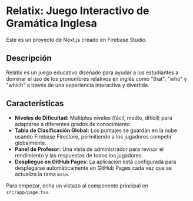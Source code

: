 # Relatix: Juego Interactivo de Gramática Inglesa

Este es un proyecto de Next.js creado en Firebase Studio.

## Descripción

Relatix es un juego educativo diseñado para ayudar a los estudiantes a dominar el uso de los pronombres relativos en inglés como "that", "who" y "which" a través de una experiencia interactiva y divertida.

## Características

- **Niveles de Dificultad:** Múltiples niveles (fácil, medio, difícil) para adaptarse a diferentes grados de conocimiento.
- **Tabla de Clasificación Global:** Los puntajes se guardan en la nube usando Firebase Firestore, permitiendo a los jugadores competir globalmente.
- **Panel de Profesor:** Una vista de administrador para revisar el rendimiento y las respuestas de todos los jugadores.
- **Despliegue en GitHub Pages:** La aplicación está configurada para desplegarse automáticamente en GitHub Pages cada vez que se actualiza la rama `main`.

Para empezar, echa un vistazo al componente principal en `src/app/page.tsx`.
